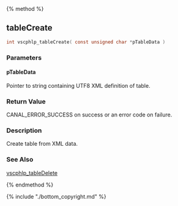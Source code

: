 
{% method %}
## tableCreate

```c
int vscphlp_tableCreate( const unsigned char *pTableData )
```

### Parameters

#### pTableData
Pointer to string containing UTF8 XML definition of table.


### Return Value
CANAL_ERROR_SUCCESS on success or an error code on failure. 

### Description
Create table from XML data. 


### See Also
[vscphlp_tableDelete](vscphlp_tabledelete.md)

{% endmethod %}

{% include "./bottom_copyright.md" %}